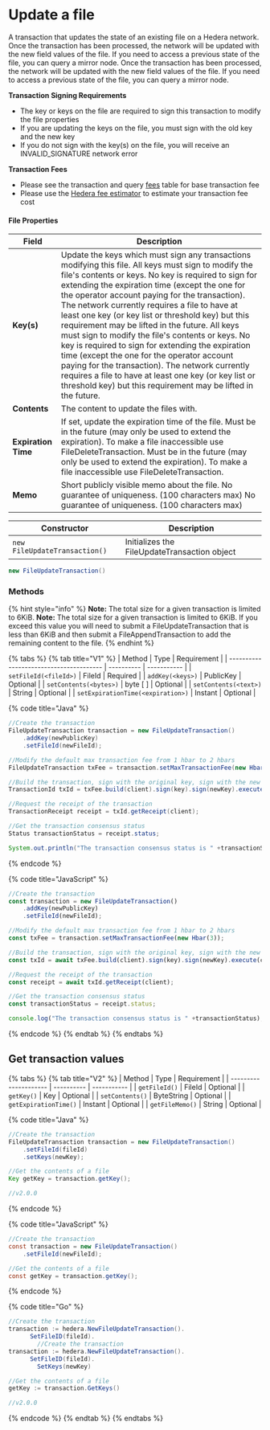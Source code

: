 # Update a file

A transaction that updates the state of an existing file on a Hedera network. Once the transaction has been processed, the network will be updated with the new field values of the file. If you need to access a previous state of the file, you can query a mirror node. Once the transaction has been processed, the network will be updated with the new field values of the file. If you need to access a previous state of the file, you can query a mirror node.

**Transaction Signing Requirements**

* The key or keys on the file are required to sign this transaction to modify the file properties
* If you are updating the keys on the file, you must sign with the old key and the new key
* If you do not sign with the key(s) on the file, you will receive an INVALID\_SIGNATURE network error

**Transaction Fees**

* Please see the transaction and query [fees](../../../../networks/mainnet/fees/#transaction-and-query-fees) table for base transaction fee
* Please use the [Hedera fee estimator](https://hedera.com/fees) to estimate your transaction fee cost

#### File Properties

| Field               | Description                                                                                                                                                                                                                                                                                                                                                                                                                                                                                                                                                                                                                                                                                                                                                     |
| ------------------- | --------------------------------------------------------------------------------------------------------------------------------------------------------------------------------------------------------------------------------------------------------------------------------------------------------------------------------------------------------------------------------------------------------------------------------------------------------------------------------------------------------------------------------------------------------------------------------------------------------------------------------------------------------------------------------------------------------------------------------------------------------------- |
| **Key(s)**          | Update the keys which must sign any transactions modifying this file. All keys must sign to modify the file's contents or keys. No key is required to sign for extending the expiration time (except the one for the operator account paying for the transaction). The network currently requires a file to have at least one key (or key list or threshold key) but this requirement may be lifted in the future. All keys must sign to modify the file's contents or keys. No key is required to sign for extending the expiration time (except the one for the operator account paying for the transaction). The network currently requires a file to have at least one key (or key list or threshold key) but this requirement may be lifted in the future. |
| **Contents**        | The content to update the files with.                                                                                                                                                                                                                                                                                                                                                                                                                                                                                                                                                                                                                                                                                                                           |
| **Expiration Time** | If set, update the expiration time of the file. Must be in the future (may only be used to extend the expiration). To make a file inaccessible use FileDeleteTransaction. Must be in the future (may only be used to extend the expiration). To make a file inaccessible use FileDeleteTransaction.                                                                                                                                                                                                                                                                                                                                                                                                                                                             |
| **Memo**            | Short publicly visible memo about the file. No guarantee of uniqueness. (100 characters max) No guarantee of uniqueness. (100 characters max)                                                                                                                                                                                                                                                                                                                                                                                                                                                                                                                                                                                                                   |

| Constructor                   | Description                                  |
| ----------------------------- | -------------------------------------------- |
| `new FileUpdateTransaction()` | Initializes the FileUpdateTransaction object |

```java
new FileUpdateTransaction()
```

### Methods

{% hint style="info" %}
**Note:** The total size for a given transaction is limited to 6KiB. **Note:** The total size for a given transaction is limited to 6KiB. If you exceed this value you will need to submit a FileUpdateTransaction that is less than 6KiB and then submit a FileAppendTransaction to add the remaining content to the file.
{% endhint %}

{% tabs %}
{% tab title="V1" %}
| Method                                  | Type       | Requirement |
| --------------------------------------- | ---------- | ----------- |
| `setFileId(<fileId>)`             | FileId     | Required    |
| `addKey(<keys>)`                  | PublicKey  | Optional    |
| `setContents(<bytes>)`            | byte \[ ] | Optional    |
| `setContents(<text>)`             | String     | Optional    |
| `setExpirationTime(<expiration>)` | Instant    | Optional    |

{% code title="Java" %}
```java
//Create the transaction
FileUpdateTransaction transaction = new FileUpdateTransaction()
    .addKey(newPublicKey)
    .setFileId(newFileId);

//Modify the default max transaction fee from 1 hbar to 2 hbars
FileUpdateTransaction txFee = transaction.setMaxTransactionFee(new Hbar(3));

//Build the transaction, sign with the original key, sign with the new key, sign with the client operator key and submit the transaction to a Hedera network
TransactionId txId = txFee.build(client).sign(key).sign(newKey).execute(client);

//Request the receipt of the transaction
TransactionReceipt receipt = txId.getReceipt(client);

//Get the transaction consensus status
Status transactionStatus = receipt.status;

System.out.println("The transaction consensus status is " +transactionStatus);
```
{% endcode %}

{% code title="JavaScript" %}
```javascript
//Create the transaction
const transaction = new FileUpdateTransaction()
    .addKey(newPublicKey)
    .setFileId(newFileId);

//Modify the default max transaction fee from 1 hbar to 2 hbars
const txFee = transaction.setMaxTransactionFee(new Hbar(3));

//Build the transaction, sign with the original key, sign with the new key, sign with the client operator key and submit the transaction to a Hedera network
const txId = await txFee.build(client).sign(key).sign(newKey).execute(client);

//Request the receipt of the transaction
const receipt = await txId.getReceipt(client);

//Get the transaction consensus status
const transactionStatus = receipt.status;

console.log("The transaction consensus status is " +transactionStatus);
```
{% endcode %}
{% endtab %}
{% endtabs %}

## Get transaction values

{% tabs %}
{% tab title="V2" %}
| Method                | Type       | Requirement |
| --------------------- | ---------- | ----------- |
| `getFileId()`         | FileId     | Optional    |
| `getKey()`            | Key        | Optional    |
| `setContents()`       | ByteString | Optional    |
| `getExpirationTime()` | Instant    | Optional    |
| `getFileMemo()`       | String     | Optional    |

{% code title="Java" %}
```java
//Create the transaction
FileUpdateTransaction transaction = new FileUpdateTransaction()
    .setFileId(fileId)
    .setKeys(newKey);

//Get the contents of a file
Key getKey = transaction.getKey();

//v2.0.0
```
{% endcode %}

{% code title="JavaScript" %}
```java
//Create the transaction
const transaction = new FileUpdateTransaction()
    .setFileId(newFileId);

//Get the contents of a file
const getKey = transaction.getKey();
```
{% endcode %}

{% code title="Go" %}
```java
//Create the transaction
transaction := hedera.NewFileUpdateTransaction().
      SetFileID(fileId).
        //Create the transaction
transaction := hedera.NewFileUpdateTransaction().
      SetFileID(fileId).
        SetKeys(newKey)

//Get the contents of a file
getKey := transaction.GetKeys()

//v2.0.0
```
{% endcode %}
{% endtab %}
{% endtabs %}
